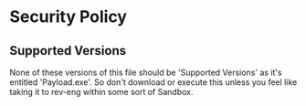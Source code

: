 # Security Policy

## Supported Versions

None of these versions of this file should be 'Supported Versions' as it's entitled 'Payload.exe'. 
So don't download or execute this unless you feel like taking it to rev-eng within some sort of Sandbox.
